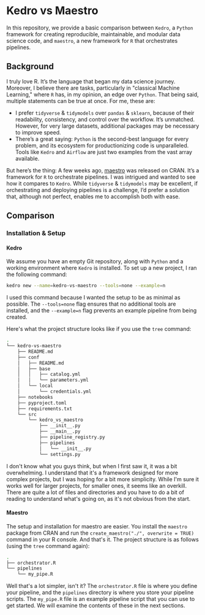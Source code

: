 # Kedro vs Maestro

In this repository, we provide a basic comparison between `Kedro`, a `Python` framework for creating reproducible, maintainable, and modular data science code, and `maestro`, a new framework for `R` that orchestrates pipelines.

## Background

I truly love R. It’s the language that began my data science journey. Moreover, I believe there are tasks, particularly in "classical Machine Learning," where `R` has, in my opinion, an edge over `Python`. That being said, multiple statements can be true at once. For me, these are:

- I prefer `tidyverse` & `tidymodels` over `pandas` & `sklearn`, because of their readability, consistency, and control over the workflow. It’s unmatched. However, for very large datasets, additional packages may be necessary to improve speed.
- There’s a great saying: `Python` is the second-best language for every problem, and its ecosystem for productionizing code is unparalleled. Tools like `Kedro` and `Airflow` are just two examples from the vast array available.

But here’s the thing: A few weeks ago, [maestro](https://github.com/whipson/maestro) was released on CRAN. It’s a framework for `R` to orchestrate pipelines. I was intrigued and wanted to see how it compares to `Kedro`. While `tidyverse` & `tidymodels` may be excellent, if orchestrating and deploying pipelines is a challenge, I’d prefer a solution that, although not perfect, enables me to accomplish both with ease.

## Comparison

### Installation & Setup

#### Kedro

We assume you have an empty Git repository, along with `Python` and a working environment where `Kedro` is installed. To set up a new project, I ran the following command:

```bash
kedro new --name=kedro-vs-maestro --tools=none --example=n
```

I used this command because I wanted the setup to be as minimal as possible. The `--tools=none` flag ensures that no additional tools are installed, and the `--example=n` flag prevents an example pipeline from being created.

Here's what the project structure looks like if you use the `tree` command:

```bash
.
└── kedro-vs-maestro
    ├── README.md
    ├── conf
    │   ├── README.md
    │   ├── base
    │   │   ├── catalog.yml
    │   │   └── parameters.yml
    │   └── local
    │       └── credentials.yml
    ├── notebooks
    ├── pyproject.toml
    ├── requirements.txt
    └── src
        └── kedro_vs_maestro
            ├── __init__.py
            ├── __main__.py
            ├── pipeline_registry.py
            ├── pipelines
            │   └── __init__.py
            └── settings.py
```

I don't know what you guys think, but when I first saw it, it was a bit overwhelming. I understand that it's a framework designed for more complex projects, but I was hoping for a bit more simplicity. While I'm sure it works well for larger projects, for smaller ones, it seems like an overkill. There are quite a lot of files and directories and you have to do a bit of reading to understand what's going on, as it's not obvious from the start.

#### Maestro

The setup and installation for maestro are easier. You install the `maestro` package from CRAN and run the `create_maestro("./", overwrite = TRUE)` command in your R console. And that's it. The project structure is as follows (using the `tree` command again):

```bash
.
├── orchestrator.R
└── pipelines
    └── my_pipe.R
```

Well that's a lot simpler, isn't it? The `orchestrator.R` file is where you define your pipeline, and the `pipelines` directory is where you store your pipeline scripts. The `my_pipe.R` file is an example pipeline script that you can use to get started. We will examine the contents of these in the next sections.

